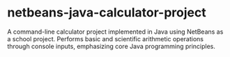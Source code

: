 # netbeans-java-calculator-project
A command-line calculator project implemented in Java using NetBeans as a school project. Performs basic and scientific arithmetic operations through console inputs, emphasizing core Java programming principles.
